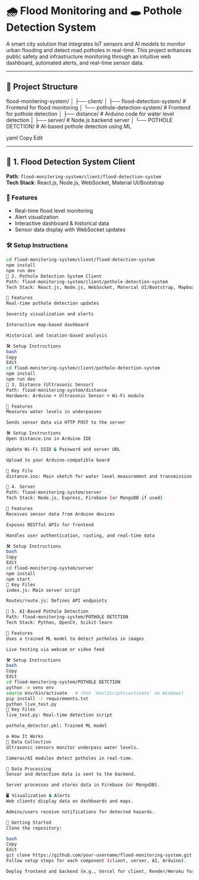 # 🌧️ Flood Monitoring and 🕳️ Pothole Detection System

A smart city solution that integrates IoT sensors and AI models to monitor urban flooding and detect road potholes in real-time. This project enhances public safety and infrastructure monitoring through an intuitive web dashboard, automated alerts, and real-time sensor data.

---

## 📁 Project Structure

flood-monitering-system/ │ ├── client/ │ ├── flood-detection-system/ # Frontend for flood monitoring │ └── pothole-detection-system/ # Frontend for pothole detection │ ├── distance/ # Arduino code for water level detection │ ├── server/ # Node.js backend server │ └── POTHOLE DETCTION/ # AI-based pothole detection using ML

yaml
Copy
Edit

---

## 🔹 1. Flood Detection System Client

**Path**: `flood-monitering-system/client/flood-detection-system`  
**Tech Stack**: React.js, Node.js, WebSocket, Material UI/Bootstrap  

### 🚀 Features
- Real-time flood level monitoring
- Alert visualization
- Interactive dashboard & historical data
- Sensor data display with WebSocket updates

### 🛠 Setup Instructions
```bash
cd flood-monitering-system/client/flood-detection-system
npm install
npm run dev
🔹 2. Pothole Detection System Client
Path: flood-monitering-system/client/pothole-detection-system
Tech Stack: React.js, Node.js, WebSocket, Material UI/Bootstrap, Mapbox/Leaflet

🚀 Features
Real-time pothole detection updates

Severity visualization and alerts

Interactive map-based dashboard

Historical and location-based analysis

🛠 Setup Instructions
bash
Copy
Edit
cd flood-monitering-system/client/pothole-detection-system
npm install
npm run dev
🔹 3. Distance (Ultrasonic Sensor)
Path: flood-monitering-system/distance
Hardware: Arduino + Ultrasonic Sensor + Wi-Fi module

🚀 Features
Measures water levels in underpasses

Sends sensor data via HTTP POST to the server

🛠 Setup Instructions
Open distance.ino in Arduino IDE

Update Wi-Fi SSID & Password and server URL

Upload to your Arduino-compatible board

📄 Key File
distance.ino: Main sketch for water level measurement and transmission

🔹 4. Server
Path: flood-monitering-system/server
Tech Stack: Node.js, Express, Firebase (or MongoDB if used)

🚀 Features
Receives sensor data from Arduino devices

Exposes RESTful APIs for frontend

Handles user authentication, routing, and real-time data

🛠 Setup Instructions
bash
Copy
Edit
cd flood-monitering-system/server
npm install
npm start
📄 Key Files
index.js: Main server script

Routes/route.js: Defines API endpoints

🔹 5. AI-Based Pothole Detection
Path: flood-monitering-system/POTHOLE DETCTION
Tech Stack: Python, OpenCV, Scikit-learn

🚀 Features
Uses a trained ML model to detect potholes in images

Live testing via webcam or video feed

🛠 Setup Instructions
bash
Copy
Edit
cd flood-monitering-system/POTHOLE DETCTION
python -m venv env
source env/bin/activate   # (Use `env\Scripts\activate` on Windows)
pip install -r requirements.txt
python live_test.py
📄 Key Files
live_test.py: Real-time detection script

pothole_detector.pkl: Trained ML model

⚙️ How It Works
📡 Data Collection
Ultrasonic sensors monitor underpass water levels.

Cameras/AI modules detect potholes in real-time.

🧠 Data Processing
Sensor and detection data is sent to the backend.

Server processes and stores data in Firebase (or MongoDB).

🖥️ Visualization & Alerts
Web clients display data on dashboards and maps.

Admins/users receive notifications for detected hazards.

🚀 Getting Started
Clone the repository:

bash
Copy
Edit
git clone https://github.com/your-username/flood-monitering-system.git
Follow setup steps for each component (client, server, AI, Arduino).

Deploy frontend and backend (e.g., Vercel for client, Render/Heroku for server).
